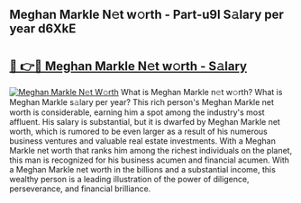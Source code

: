 ## Meghan Markle N𝚎t w𝚘rth - Part-u9I S𝚊lary per year d6XkE

# <h2><a href="http://gc31xb.nevu.top/?p=Meghan+Markle">🔗 👉🔴 Meghan Markle N𝚎t w𝚘rth - S𝚊lary</a></h2>

[![Meghan Markle N𝚎t W𝚘rth](https://i.imgur.com/Oavwk0R.jpeg)](http://gc31xb.nevu.top/?p=Meghan+Markle)
What is Meghan Markle n𝚎t w𝚘rth? What is Meghan Markle s𝚊lary per year?
This rich person's Meghan Markle net worth is considerable, earning him a spot among the industry's most affluent. His salary is substantial, but it is dwarfed by Meghan Markle net worth, which is rumored to be even larger as a result of his numerous business ventures and valuable real estate investments. With a Meghan Markle net worth that ranks him among the richest individuals on the planet, this man is recognized for his business acumen and financial acumen. With a Meghan Markle net worth in the billions and a substantial income, this wealthy person is a leading illustration of the power of diligence, perseverance, and financial brilliance.
